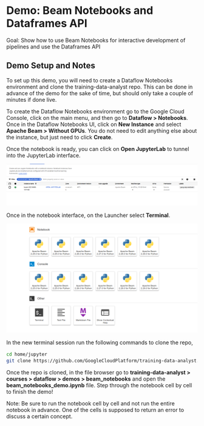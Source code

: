 # Demo: Beam Notebooks and Dataframes API

Goal: Show how to use Beam Notebooks for interactive development of pipelines and use the Dataframes API

## Demo Setup and Notes

To set up this demo, you will need to create a Dataflow Notebooks environment and clone the training-data-analyst repo. This can be done in advance of the demo for the sake of time, but should only take a couple of minutes if done live. 

To create the Dataflow Notebooks environment go to the Google Cloud Console, click on the main menu, and then go to **Dataflow > Notebooks**. Once in the Dataflow Notebooks UI, click on **New Instance** and select **Apache Beam > Without GPUs**. You do not need to edit anything else about the instance, but just need to click **Create**.

Once the notebook is ready, you can click on **Open JupyterLab** to tunnel into the JupyterLab interface.

![Dataflow Notebooks UI](img/notebook_ui.png)

Once in the notebook interface, on the Launcher select **Terminal**. 

![JupyterLab Launcher](img/launcher.png)

In the new terminal session run the following commands to clone the repo,

```bash
cd home/jupyter
git clone https://github.com/GoogleCloudPlatform/training-data-analyst.git
```

Once the repo is cloned, in the file browser go to **training-data-analyst > courses > dataflow > demos > beam_notebooks** and open the **beam_notebooks_demo.ipynb** file. Step through the notebook cell by cell to finish the demo!

Note: Be sure to run the notebook cell by cell and not run the entire notebook in advance. One of the cells is supposed to return an error to discuss a certain concept.
